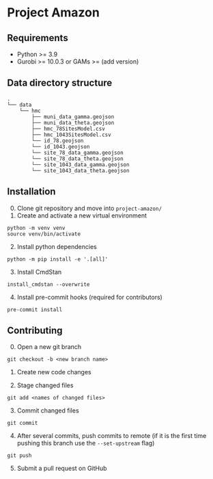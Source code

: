 # Project Amazon

## Requirements
- Python >= 3.9
- Gurobi >= 10.0.3 or GAMs >= (add version)


## Data directory structure
```
.
└── data
    └── hmc
        ├── muni_data_gamma.geojson
        ├── muni_data_theta.geojson
        ├── hmc_78SitesModel.csv
        ├── hmc_1043SitesModel.csv
        └── id_78.geojson
        └── id_1043.geojson
        └── site_78_data_gamma.geojson
        └── site_78_data_theta.geojson
        └── site_1043_data_gamma.geojson
        └── site_1043_data_theta.geojson
```

## Installation

0. Clone git repository and move into `project-amazon/`
1. Create and activate a new virtual environment
```
python -m venv venv
source venv/bin/activate
```
2. Install python dependencies
```
python -m pip install -e '.[all]'
```

3. Install CmdStan
```
install_cmdstan --overwrite
```

4. Install pre-commit hooks (required for contributors)
```
pre-commit install
```


## Contributing
0. Open a new git branch
```
git checkout -b <new branch name>
```
1. Create new code changes

2. Stage changed files
```
git add <names of changed files>
```

3. Commit changed files
```
git commit
```

4. After several commits, push commits to remote (if it is the first time pushing this branch use the `--set-upstream` flag)
```
git push
```

5. Submit a pull request on GitHub

